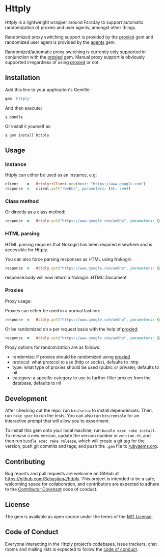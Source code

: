 # Httply

Httply is a lightweight wrapper around Faraday to support automatic randomization of proxies and user agents, amongst other things.

Randomized proxy switching support is provided by the [proxied](https://github.com/SebastianJ/proxied) gem and randomized user agent is provided by the [agents](https://github.com/SebastianJ/agents) gem.

Randomized/automatic proxy switching is currently only supported in conjunction with the [proxied](https://github.com/SebastianJ/proxied) gem. Manual proxy support is obviously supported irregardless of using [proxied](https://github.com/SebastianJ/proxied) or not.

## Installation

Add this line to your application's Gemfile:

```ruby
gem 'httply'
```

And then execute:

    $ bundle

Or install it yourself as:

    $ gem install httply

## Usage

### Instance

Httply can either be used as an instance, e.g:

```ruby
client    =   Httply::Client.new(host: "https://www.google.com")
response  =   client.get("/webhp", parameters: {hl: :en})
```

### Class method

Or directly as a class method:

```ruby
response  =   Httply.get("https://www.google.com/webhp", parameters: {hl: :en})
```

### HTML parsing

HTML parsing requires that Nokogiri has been required elsewhere and is accessible for Httply.

You can also force parsing responses as HTML using Nokogiri:

```ruby
response  =   Httply.get("https://www.google.com/webhp", parameters: {hl: :en}, as: :html)
```

response.body will now return a Nokogiri::HTML::Document

### Proxies

Proxy usage:

Proxies can either be used in a normal fashion:

```ruby
response  =   Httply.get("https://www.google.com/webhp", parameters: {hl: :en}, as: :html, options: {proxy: {host: "127.0.0.1", port: 8080, username: "usRnaMe", password: "paswD"}})
```

Or be randomized on a per request basis with the help of [proxied](https://github.com/SebastianJ/proxied):

```ruby
response  =   Httply.get("https://www.google.com/webhp", parameters: {hl: :en}, as: :html, options: {proxy: {randomize: true, protocol: :http, type: :private, category: :private_proxies_x}})
```

Proxy options for randomization are as follows:

- randomize: if proxies should be randomized using [proxied](https://github.com/SebastianJ/proxied)
- protocol: what protocol to use (http or socks), defaults to :http
- type: what type of proxies should be used (public or private), defaults to nil
- category: a specific category to use to further filter proxies from the database, defaults to nil


## Development

After checking out the repo, run `bin/setup` to install dependencies. Then, run `rake spec` to run the tests. You can also run `bin/console` for an interactive prompt that will allow you to experiment.

To install this gem onto your local machine, run `bundle exec rake install`. To release a new version, update the version number in `version.rb`, and then run `bundle exec rake release`, which will create a git tag for the version, push git commits and tags, and push the `.gem` file to [rubygems.org](https://rubygems.org).

## Contributing

Bug reports and pull requests are welcome on GitHub at https://github.com/SebastianJ/httply. This project is intended to be a safe, welcoming space for collaboration, and contributors are expected to adhere to the [Contributor Covenant](http://contributor-covenant.org) code of conduct.

## License

The gem is available as open source under the terms of the [MIT License](https://opensource.org/licenses/MIT).

## Code of Conduct

Everyone interacting in the Httply project’s codebases, issue trackers, chat rooms and mailing lists is expected to follow the [code of conduct](https://github.com/SebastianJ/httply/blob/master/CODE_OF_CONDUCT.md).
